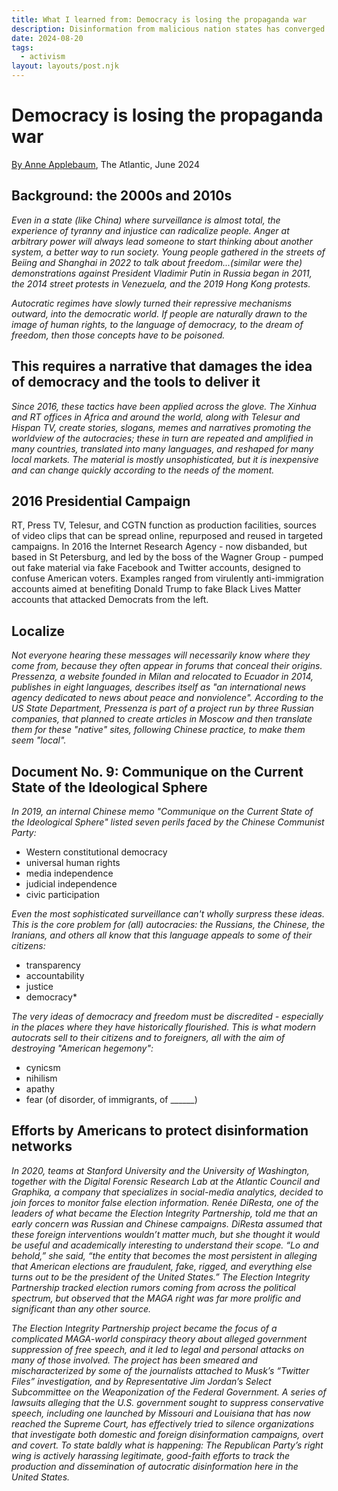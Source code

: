 ```yaml
---
title: What I learned from: Democracy is losing the propaganda war
description: Disinformation from malicious nation states has converged and is nurtured by the US Republicans
date: 2024-08-20
tags:
  - activism
layout: layouts/post.njk
---
```


# Democracy is losing the propaganda war
[By Anne Applebaum](https://www.anneapplebaum.com/2024/05/06/democracy-is-losing-the-propaganda-war/), The Atlantic, June 2024  



## Background: the 2000s and 2010s
*Even in a state (like China) where surveillance is almost total, the experience of tyranny and injustice can radicalize people. Anger at arbitrary power will always lead someone to start thinking about another system, a better way to run society.  Young people gathered in the streets of Beiing and Shanghai in 2022 to talk about freedom...(similar were the) demonstrations against President Vladimir Putin in Russia began in 2011, the 2014 street protests in Venezuela, and the 2019 Hong Kong protests.*
  
*Autocratic regimes have slowly turned their repressive mechanisms outward, into the democratic world. If people are naturally drawn to the image of human rights, to the language of democracy, to the dream of freedom, then those concepts have to be poisoned.*
  
## This requires a narrative that damages the idea of democracy and the tools to deliver it
*Since 2016, these tactics have been applied across the glove. The Xinhua and RT offices in Africa and around the world, along with Telesur and Hispan TV, create stories, slogans, memes and narratives promoting the worldview of the autocracies; these in turn are repeated and amplified in many countries, translated into many languages, and reshaped for many local markets. The material is mostly unsophisticated, but it is inexpensive and can change quickly according to the needs of the moment.*  

## 2016 Presidential Campaign 
RT, Press TV, Telesur, and CGTN function as production facilities, sources of video clips that can be spread online, repurposed and reused in targeted campaigns. In 2016 the Internet Research Agency - now disbanded, but based in St Petersburg, and led by the boss of the Wagner Group - pumped out fake material via fake Facebook and Twitter accounts, designed to confuse American voters. Examples ranged from virulently anti-immigration accounts aimed at benefiting Donald Trump to fake Black Lives Matter accounts that attacked Democrats from the left.  

## Localize 
*Not everyone hearing these messages will necessarily know where they come from, because they often appear in forums that conceal their origins.  Pressenza, a website founded in Milan and relocated to Ecuador in 2014, publishes in eight languages, describes itself as "an international news agency dedicated to news about peace and nonviolence". According to the US State Department, Pressenza is part of a project run by three Russian companies, that planned to create articles in Moscow and then translate them for these "native" sites, following Chinese practice, to make them seem "local".*

## Document No. 9: Communique on the Current State of the Ideological Sphere
*In 2019, an internal Chinese memo "Communique on the Current State of the Ideological Sphere" listed seven perils faced by the Chinese Communist Party:*   
* Western constitutional democracy
* universal human rights
* media independence
* judicial independence
* civic participation 

*Even the most sophisticated surveillance can't wholly surpress these ideas. This is the core problem for (all) autocracies: the Russians, the Chinese, the Iranians, and others all know that this language appeals to some of their citizens:*  
- transparency
- accountability 
- justice
- democracy*
  
*The very ideas of democracy and freedom must be discredited - especially in the places where they have historically flourished. This is what modern autocrats sell to their citizens and to foreigners, all with the aim of destroying "American hegemony":*
- cynicsm
- nihilism
- apathy
- fear (of disorder, of immigrants, of ______)
 
## Efforts by Americans to protect disinformation networks 
*In 2020, teams at Stanford University and the University of Washington, together with the Digital Forensic Research Lab at the Atlantic Council and Graphika, a company that specializes in social-media analytics, decided to join forces to monitor false election information. Renée DiResta, one of the leaders of what became the Election Integrity Partnership, told me that an early concern was Russian and Chinese campaigns. DiResta assumed that these foreign interventions wouldn’t matter much, but she thought it would be useful and academically interesting to understand their scope. “Lo and behold,” she said, “the entity that becomes the most persistent in alleging that American elections are fraudulent, fake, rigged, and everything else turns out to be the president of the United States.” The Election Integrity Partnership tracked election rumors coming from across the political spectrum, but observed that the MAGA right was far more prolific and significant than any other source.*

*The Election Integrity Partnership project became the focus of a complicated MAGA-world conspiracy theory about alleged government suppression of free speech, and it led to legal and personal attacks on many of those involved. The project has been smeared and mischaracterized by some of the journalists attached to Musk’s “Twitter Files” investigation, and by Representative Jim Jordan’s Select Subcommittee on the Weaponization of the Federal Government. A series of lawsuits alleging that the U.S. government sought to suppress conservative speech, including one launched by Missouri and Louisiana that has now reached the Supreme Court, has effectively tried to silence organizations that investigate both domestic and foreign disinformation campaigns, overt and covert. To state baldly what is happening: The Republican Party’s right wing is actively harassing legitimate, good-faith efforts to track the production and dissemination of autocratic disinformation here in the United States.*